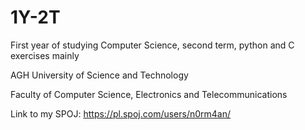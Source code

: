 # 1Y-2T
First year of studying Computer Science, second term, python and C exercises mainly

AGH University of Science and Technology

Faculty of Computer Science, Electronics and Telecommunications

Link to my SPOJ:  https://pl.spoj.com/users/n0rm4an/
